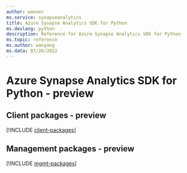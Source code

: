 ```yaml
---
author: wonner
ms.service: synapseanalytics
title: Azure Synapse Analytics SDK for Python
ms.devlang: python
description: Reference for Azure Synapse Analytics SDK for Python
ms.topic: reference
ms.author: wanyang
ms.data: 07/26/2022
---
```

# Azure Synapse Analytics SDK for Python - preview

## Client packages - preview
[!INCLUDE [client-packages](synapse-analytics-client-index.md)]
## Management packages - preview
[!INCLUDE [mgmt-packages](synapse-analytics-mgmt-index.md)]